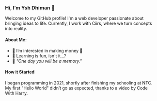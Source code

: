 ### Hi, I’m Ysh Dhiman 👋

Welcome to my GitHub profile! I'm a web developer passionate about bringing ideas to life. Currently, I work with Ciirs, where we turn concepts into reality.

#### About Me:

- 👀 I’m interested in making money 🤑
- 🌱 Learning is fun, isn't it...?
- 💭 *"One day you will be a memory."*

#### How it Started
I began programming in 2021, shortly after finishing my schooling at NTC. My first "Hello World" didn’t go as expected, thanks to a video by Code With Harry.

<!---
Yshdhiman/Yshdhiman is a ✨ special ✨ repository because its `README.md` (this file) appears on your GitHub profile.
You can click the Preview link to take a look at your changes.
--->
